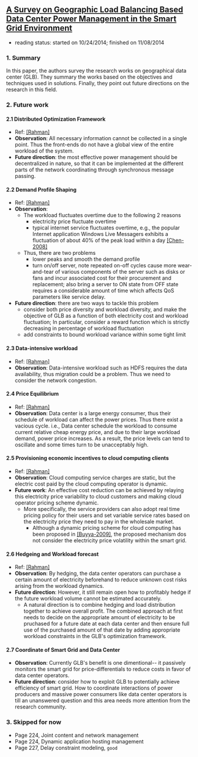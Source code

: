 ## [A Survey on Geographic Load Balancing Based Data Center Power Management in the Smart Grid Environment](http://ieeexplore.ieee.org/stamp/stamp.jsp?tp=&arnumber=6578864&tag=1)

- reading status: started on 10/24/2014; finished on 11/08/2014

### 1. Summary
In this paper, the authors survey the research works on geographical data center (GLB). They summary the works based on the objectives and techniques used in solutions. Finally, they point out future directions on the research in this field.

### 2. Future work
#### 2.1 Distributed Optimization Framework
- Ref: [[Rahman]](https://github.com/hxwang/GreenDC-Summary/blob/master/papers/RahmanLK14_Survey-Geo-LoadBalancing.md)
- **Observation**: All necessary information cannot be collected in a single point. Thus the front-ends do not have a global view of the entire workload of the system. 
- **Future direction**: the most effective power management should be decentralized in nature, so that it can be implemented at the different parts of the network coordinating through synchronous message passing.


#### 2.2 Demand Profile Shaping
- Ref: [[Rahman]](https://github.com/hxwang/GreenDC-Summary/blob/master/papers/RahmanLK14_Survey-Geo-LoadBalancing.md)
- **Observation**: 
  - The workload fluctuates overtime due to the following 2 reasons
    - electricity price fluctuate overtime
    - typical internet service fluctuates overtime, e.g., the popular Internet application Windows Live Messagers exhibits a fluctuation of about 40% of the peak load within a day [[Chen-2008]](http://dl.acm.org/citation.cfm?id=1387613)
  - Thus, there are two problems
    - lower peaks and smooth the demand profile
    - turn on/off server, note repeated on-off cycles cause more wear-and-tear of various components of the server such as disks or fans and incur associated cost for their procurement and replacement; also bring a server to ON state from OFF state requires a considerable amount of time which affects QoS parameters like service delay.
- **Future direction**: there are two ways to tackle this problem
  - consider both price diversity and workload diversity, and make the objective of GLB as a function of both electricity cost and workload fluctuation; In particular, consider a reward function which is strictly decreasing in percentage of workload fluctuation
  - add constraints to bound workload variance within some tight limit

#### 2.3 Data-intensive workload
- Ref: [[Rahman]](https://github.com/hxwang/GreenDC-Summary/blob/master/papers/RahmanLK14_Survey-Geo-LoadBalancing.md)
- **Observation**: Data-intensive workload such as HDFS requires the data availability, thus migration could be a problem.  Thus we need to consider the network congestion. 

#### 2.4 Price Equilibrium
- Ref: [[Rahman]](https://github.com/hxwang/GreenDC-Summary/blob/master/papers/RahmanLK14_Survey-Geo-LoadBalancing.md)
- **Observation**: Data center is a large energy consumer, thus their schedule of workload can affect the power prices. Thus there exist a vacious cycle. i.e., Data center schedule the workload to consume current relative cheap energy price, and due to their large workload demand, power price increases. As a result, the price levels can tend to oscillate and some times turn to be unacceptably high.

#### 2.5 Provisioning economic incentives to cloud computing clients
- Ref: [[Rahman]](https://github.com/hxwang/GreenDC-Summary/blob/master/papers/RahmanLK14_Survey-Geo-LoadBalancing.md)
- **Observation**: Cloud computing service charges are static, but the electric cost paid by the cloud computing operator is dynamic. 
- **Future work**: An effective cost reduction can be achieved by relaying this electricity price variability to cloud customers and making cloud operator pricing scheme dynamic.
  - More specifically, the service providers can also adopt real time pricing policy for their users and set variable service rates based on the electricity price they need to pay in the wholesale market.
    - Although a dynamic pricing scheme for cloud computing has been proposed in [[Buyya-2009]](http://www.sciencedirect.com/science/article/pii/S0167739X08001957), the proposed mechanism dos not consider the electricity price volatility within the smart grid. 

#### 2.6 Hedgeing and Workload forecast
- Ref: [[Rahman]](https://github.com/hxwang/GreenDC-Summary/blob/master/papers/RahmanLK14_Survey-Geo-LoadBalancing.md)
- **Observation**: By hedging, the data center operators can purchase a certain amount of electricity beforehand to reduce unknown cost risks arising from the workload dynamics. 
- **Future direction**: However, it still remain open how to profitably hedge if the future workload volume cannot be estimated accurately. 
  - A natural direction is to combine hedging and load distribution together to achieve overall profit. The combined approach at first needs to decide on the appropriate amount of electricity to be pruchased for a future date at each data center and then ensure full use of the purchased amount of that date by adding appropriate workload constraints in the GLB's optimization framework.

#### 2.7 Coordinate of Smart Grid and Data Center
- **Observation**: Currently GLB's benefit is one dimentional-- it passively monitors the smart grid for price-differentials to reduce costs in favor of data center operators. 
- **Future direction**: consider how to exploit GLB to potentially achieve efficiency of smart grid. How to coordinate interactions of power producers and massive power consumers like data center operators is till an unanswered question and this area needs more attention from the research community.

  

### 3. Skipped for now
- Page 224, Joint content and network management
- Page 224, Dynamic application hosting management
- Page 227, Delay constraint modeling, `good`

